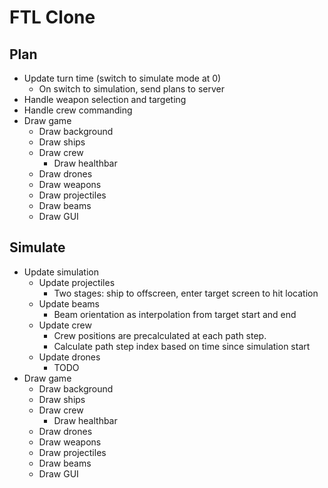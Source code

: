 # FTL Clone

## Plan
 - Update turn time (switch to simulate mode at 0)
     - On switch to simulation, send plans to server
 - Handle weapon selection and targeting
 - Handle crew commanding
 - Draw game
     - Draw background
     - Draw ships
     - Draw crew
         - Draw healthbar
     - Draw drones
     - Draw weapons
     - Draw projectiles
     - Draw beams
     - Draw GUI

## Simulate
 - Update simulation
     - Update projectiles
         - Two stages: ship to offscreen, enter target screen to hit location
     - Update beams
         - Beam orientation as interpolation from target start and end
     - Update crew
         - Crew positions are precalculated at each path step.
         - Calculate path step index based on time since simulation start
     - Update drones
         - TODO
 - Draw game
     - Draw background
     - Draw ships
     - Draw crew
         - Draw healthbar
     - Draw drones
     - Draw weapons
     - Draw projectiles
     - Draw beams
     - Draw GUI